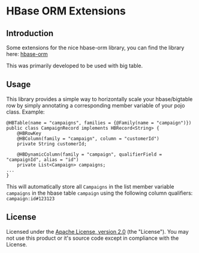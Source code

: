# HBase ORM Extensions

## Introduction
Some extensions for the nice hbase-orm library, you can find the library here: [hbase-orm](https://flipkart-incubator.github.io/hbase-orm/)

This was primarily developed to be used with big table.

## Usage
This library provides a simple way to horizontally scale your hbase/bigtable row by simply annotating a corresponding member variable of your pojo class. Example:

```
@HBTable(name = "campaigns", families = {@Family(name = "campaign")})
public class CampaignRecord implements HBRecord<String> {
    @HBRowKey
    @HBColumn(family = "campaign", column = "customerId")
    private String customerId;

    @HBDynamicColumn(family = "campaign", qualifierField = "campaignId", alias = "id")
    private List<Campaign> campaigns;
...
}
```

This will automatically store all `Campaigns` in the list member variable `campaigns` in the hbase table `campaign` using the following column qualifiers: `campaign:id#123123`

## License

Licensed under the [Apache License, version 2.0](https://www.apache.org/licenses/LICENSE-2.0) (the "License"). You may not use this product or it's source code except in compliance with the License.
